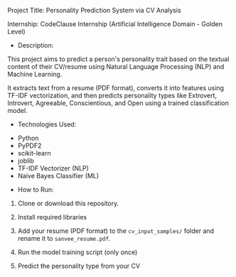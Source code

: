 Project Title: Personality Prediction System via CV Analysis

Internship: CodeClause Internship (Artificial Intelligence Domain - Golden Level)




* Description:

This project aims to predict a person's personality trait based on the textual content of their CV/resume using Natural Language Processing (NLP) and Machine Learning.

It extracts text from a resume (PDF format), converts it into features using TF-IDF vectorization, and then predicts personality types like Extrovert, Introvert, Agreeable, Conscientious, and Open using a trained classification model.


*  Technologies Used:

- Python
- PyPDF2
- scikit-learn
- joblib
- TF-IDF Vectorizer (NLP)
- Naive Bayes Classifier (ML)



* How to Run:

1. Clone or download this repository.

2. Install required libraries
3. Add your resume (PDF format) to the `cv_input_samples/` folder and rename it to `sanvee_resume.pdf`.
4. Run the model training script (only once)
5. Predict the personality type from your CV

